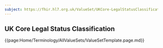 ```yaml
---
subject: https://fhir.hl7.org.uk/ValueSet/UKCore-LegalStatusClassification
---
```

## UK Core Legal Status Classification

{{page:Home/Terminology/AllValueSets/ValueSetTemplate.page.md}}